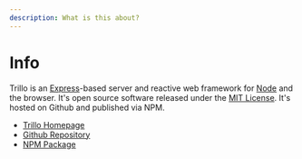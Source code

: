 ```yaml
---
description: What is this about?
---
```


# Info

Trillo is an [Express](https://expressjs.com/)-based server and reactive web framework for [Node](https://nodejs.org/) and the browser. It's open source software released under the [MIT License](https://github.com/trillojs/trillo/blob/main/LICENSE). It's hosted on Github and published via NPM.

* [Trillo Homepage](https://trillojs.dev/)
* [Github Repository](https://github.com/trillojs/trillo)
* [NPM Package](https://www.npmjs.com/package/trillo)
